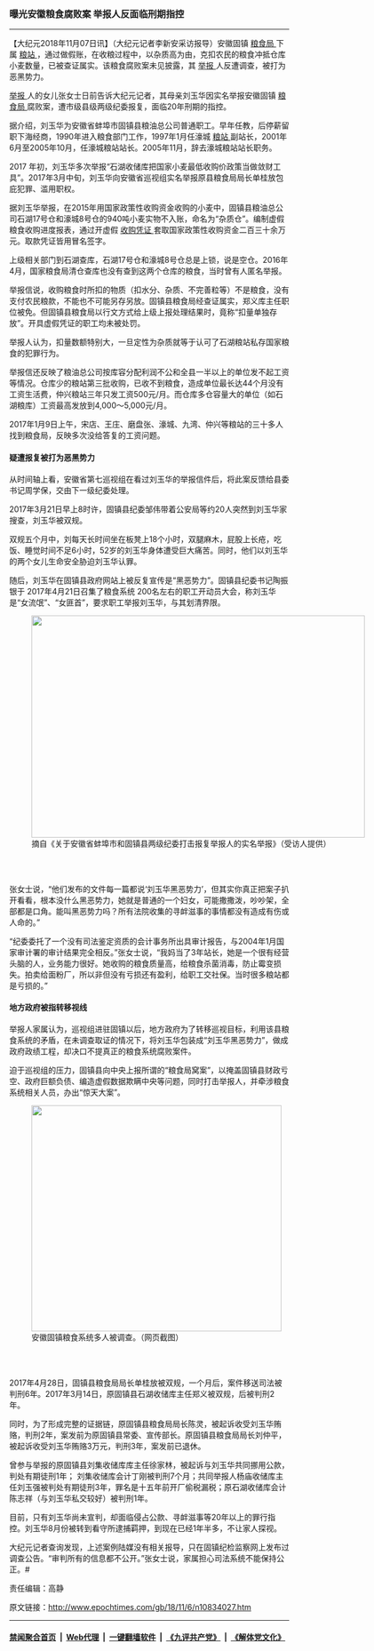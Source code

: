 ### 曝光安徽粮食腐败案 举报人反面临刑期指控
------------------------

<p>
 【大纪元2018年11月07日讯】（大纪元记者李新安采访报导）安徽固镇
 <a href="http://www.epochtimes.com/gb/tag/%E7%B2%AE%E9%A3%9F%E5%B1%80.html">
  粮食局
 </a>
 下属
 <a href="http://www.epochtimes.com/gb/tag/%E7%B2%AE%E7%AB%99.html">
  粮站
 </a>
 ，通过做假账，在收粮过程中，以杂质高为由，克扣农民的粮食冲抵仓库小麦数量，已被查证属实。该粮食腐败案未见披露，其
 <a href="http://www.epochtimes.com/gb/tag/%E4%B8%BE%E6%8A%A5.html">
  举报
 </a>
 人反遭调查，被打为恶黑势力。
</p>
<p>
 <a href="http://www.epochtimes.com/gb/tag/%E4%B8%BE%E6%8A%A5.html">
  举报
 </a>
 人的女儿张女士日前告诉大纪元记者，其母亲刘玉华因实名举报安徽固镇
 <a href="http://www.epochtimes.com/gb/tag/%E7%B2%AE%E9%A3%9F%E5%B1%80.html">
  粮食局
 </a>
 腐败案，遭市级县级两级纪委报复，面临20年刑期的指控。
</p>
<p>
 据介绍，刘玉华为安徽省蚌埠市固镇县粮油总公司普通职工。早年任教，后停薪留职下海经商，1990年进入粮食部门工作，1997年1月任濠城
 <a href="http://www.epochtimes.com/gb/tag/%E7%B2%AE%E7%AB%99.html">
  粮站
 </a>
 副站长，2001年6月至2005年10月，任濠城粮站站长。2005年11月，辞去濠城粮站站长职务。
</p>
<p>
 2017 年初，刘玉华多次举报“石湖收储库把国家小麦最低收购价政策当做敛财工具”。2017年3月中旬，刘玉华向安徽省巡视组实名举报原县粮食局局长单桂放包庇犯罪、滥用职权。
</p>
<p>
 据刘玉华举报，在2015年用国家政策性收购资金收购的小麦中，固镇县粮油总公司石湖17号仓和濠城8号仓的940吨小麦实物不入账，命名为“杂质仓”。编制虚假粮食收购进度报表，通过开虚假
 <a href="http://www.epochtimes.com/gb/tag/%E6%94%B6%E8%B4%AD%E5%87%AD%E8%AF%81.html">
  收购凭证
 </a>
 套取国家政策性收购资金二百三十余万元。取款凭证皆用冒名签字。
</p>
<p>
 上级相关部门到石湖查库，石湖17号仓和濠城8号仓总是上锁，说是空仓。2016年4月，国家粮食局清仓查库也没有查到这两个仓库的粮食，当时曾有人匿名举报。
</p>
<p>
 举报信说，收购粮食时所扣的物质（扣水分、杂质、不完善粒等）不是粮食，没有支付农民粮款，不能也不可能另存另放。固镇县粮食局经查证属实，郑义库主任职位被免。但固镇县粮食局以行文方式给上级上报处理结果时，竟称“扣量单独存放”。开具虚假凭证的职工均未被处罚。
</p>
<p>
 举报人认为，扣量数额特别大，一旦定性为杂质就等于认可了石湖粮站私存国家粮食的犯罪行为。
</p>
<p>
 举报信还反映了粮油总公司按库容分配利润不公和全县一半以上的单位发不起工资等情况。仓库少的粮站第三批收购，已收不到粮食，造成单位最长达44个月没有工资生活费，仲兴粮站三年只发工资500元/月。而仓库多仓容量大的单位（如石湖粮库）工资最高发放到4,000～5,000元/月。
</p>
<p>
 2017年1月9日上午，宋店、王庄、磨盘张、濠城、九湾、仲兴等粮站的三十多人找到粮食局，反映多次没给答复的工资问题。
</p>
<h4>
 疑遭报复被打为恶黑势力
</h4>
<p>
 从时间轴上看，安徽省第七巡视组在看过刘玉华的举报信件后，将此案反馈给县委书记周学保，交由下一级纪委处理。
</p>
<p>
 2017年3月21日早上8时许，固镇县纪委邹伟带着公安局等约20人突然到刘玉华家搜查，刘玉华被双规。
</p>
<p>
 双规五个月中，刘每天长时间坐在板凳上18个小时，双腿麻木，屁股上长疮，吃饭、睡觉时间不足6小时，52岁的刘玉华身体遭受巨大痛苦。同时，他们以刘玉华的两个女儿生命安全胁迫刘玉华认罪。
</p>
<p>
 随后，刘玉华在固镇县政府网站上被反复宣传是“黑恶势力”。固镇县纪委书记陶振银于 2017年4月21日召集了粮食系统 200名左右的职工开动员大会，称刘玉华是“女流氓”、“女匪首”，要求职工举报刘玉华，与其划清界限。
</p>
<figure class="wp-caption aligncenter" id="attachment_10834093" style="width: 600px">
 <a href="http://i.epochtimes.com/assets/uploads/2018/11/111_meitu_1.jpg">
  <img alt="" class="size-large wp-image-10834093" height="400" src="http://i.epochtimes.com/assets/uploads/2018/11/111_meitu_1-600x400.jpg" width="600"/>
 </a>
 <br/><figcaption class="wp-caption-text">
  摘自《关于安徽省蚌埠市和固镇县两级纪委打击报复举报人的实名举报》（受访人提供）
 </figcaption><br/>
</figure><br/>
<p>
 张女士说，“他们发布的文件每一篇都说‘刘玉华黑恶势力’，但其实你真正把案子扒开看看，根本没什么黑恶势力，她就是普通的一个妇女，可能撒撒泼，吵吵架，全部都是口角。能叫黑恶势力吗？所有法院收集的寻衅滋事的事情都没有造成有伤或人命的。”
</p>
<p>
 “纪委委托了一个没有司法鉴定资质的会计事务所出具审计报告，与2004年1月国家审计署的审计结果完全相反。”张女士说，“我妈当了3年站长，她是一个很有经营头脑的人，业务能力很好。她收购的粮食质量高，给粮食杀菌消毒，防止霉变损失。拍卖给面粉厂，所以非但没有亏损还有盈利，给职工交社保。当时很多粮站都是亏损的。”
</p>
<h4>
 地方政府被指转移视线
</h4>
<p>
 举报人家属认为，巡视组进驻固镇以后，地方政府为了转移巡视目标，利用该县粮食系统的矛盾，在未调查取证的情况下，将刘玉华包装成“刘玉华黑恶势力”，做成政府政绩工程，却决口不提真正的粮食系统腐败案件。
</p>
<p>
 迫于巡视组的压力，固镇县向中央上报所谓的“粮食局窝案”，以掩盖固镇县财政亏空、政府巨额负债、编造虚假数据欺瞒中央等问题，同时打击举报人，并牵涉粮食系统相关人员，办出“惊天大案”。
</p>
<figure class="wp-caption aligncenter" id="attachment_10834096" style="width: 450px">
 <a href="http://i.epochtimes.com/assets/uploads/2018/11/222_meitu_2.jpg">
  <img alt="" class="wp-image-10834096 size-medium" height="407" src="http://i.epochtimes.com/assets/uploads/2018/11/222_meitu_2-450x407.jpg" width="450"/>
 </a>
 <br/><figcaption class="wp-caption-text">
  安徽固镇粮食系统多人被调查。（网页截图）
 </figcaption><br/>
</figure><br/>
<p>
 2017年4月28日，固镇县粮食局局长单桂放被双规，一个月后，案件移送司法被判刑6年。2017年3月14日，原固镇县石湖收储库主任郑义被双规，后被判刑2年。
</p>
<p>
 同时，为了形成完整的证据链，原固镇县粮食局局长陈灵，被起诉收受刘玉华贿赂，判刑2年，案发前为原固镇县常委、宣传部长。原固镇县粮食局局长刘仲平，被起诉收受刘玉华贿赂3万元，判刑3年，案发前已退休。
</p>
<p>
 曾参与举报的原固镇县刘集收储库库主任徐家林，被起诉与刘玉华共同挪用公款，判处有期徒刑1年； 刘集收储库会计丁刚被判刑7个月；共同举报人杨庙收储库主任刘玉强被判处有期徒刑3年，罪名是十五年前开厂偷税漏税；原石湖收储库会计陈志祥（与刘玉华私交较好）被判刑1年。
</p>
<p>
 目前，只有刘玉华尚未宣判，却面临侵占公款、寻衅滋事等20年以上的罪行指控。刘玉华8月份被转到看守所逮捕羁押，到现在已经1年半多，不让家人探视。
</p>
<p>
 大纪元记者查询发现，上述案例陆媒没有相关报导，只在固镇纪检监察网上发布过调查公告。“审判所有的信息都不公开。”张女士说，家属担心司法系统不能保持公正。#
</p>
<p>
 责任编辑：高静
</p>

原文链接：http://www.epochtimes.com/gb/18/11/6/n10834027.htm


------------------------
#### [禁闻聚合首页](https://github.com/gfw-breaker/banned-news/blob/master/README.md) &nbsp;|&nbsp; [Web代理](https://github.com/gfw-breaker/open-proxy/blob/master/README.md) &nbsp;|&nbsp; [一键翻墙软件](https://github.com/gfw-breaker/nogfw/blob/master/README.md) &nbsp;|&nbsp; [《九评共产党》](https://github.com/gfw-breaker/9ping.md/blob/master/README.md#九评之一评共产党是什么) &nbsp;|&nbsp; [《解体党文化》](https://github.com/gfw-breaker/jtdwh.md/blob/master/README.md#绪论)